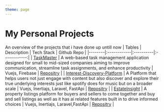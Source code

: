 ```yaml
---
theme: page
---
```

# My  Personal Projects
An overview of the projects that i have done up untill now 
| Tables | Description | Tech Stack | Github Repo |
|--------|:------------|:----------|:------------:|
| [TaskMaster](/projects/task-master/) | A web-based task management application designed for small to mid-sized companies aiming to improve communication, streamline task assignments, and enhance productivity | Vuejs, Firebase | [Repositry](https://github.com/whoispratik/TaskMaster) |
| [Interest-Discovery-Platform](/projects/idp/) | A Platform that helps users not just engage with content but also discover and explore their true underlying interests just like spotify does for music but on a broader scale  | Vuejs, Inertiajs, Laravel, FastApi | [Repositry](https://github.com/whoispratik/interest_discovery_platform) |
| [EstateInsight](/projects/plp/) | A property listings platform for buyers and sellers to come together and buy and sell listings as well as it has ai related features built in to drive informed choices | Vuejs, Inertiajs, Laravel,FastApi | [Repositry](https://github.com/whoispratik/AI-powered-property-listings-platform) |
